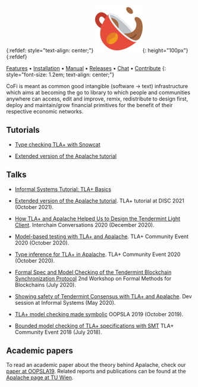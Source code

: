 <!-- NOTE: We use some kramdown to tweak the styling here. -->

<!-- For refdef, see see https://stackoverflow.com/a/31712482/1187277 -->
{:refdef: style="text-align: center;"}
!["CoFi Logo"](./logo-cofi.png "CoFi Logo"){: height="100px"}
{:refdef}

[Features][] • [Installation][] • [Manual][] • [Releases][] • [Chat][] • [Contribute][]
{: style="font-size: 1.2em; text-align: center;"}

CoFi is meant as common good intangible (software -> text) infrastructure which aims at becoming the go to library to which people and communities anywhere can access, edit and improve, remix, redistribute to design first, deploy and maintain/grow financial primitives for the benefit of their respective economic networks.

## Tutorials

- [Type checking TLA+ with Snowcat](https://apalache.informal.systems/docs/tutorials/snowcat-tutorial.html)

- [Extended version of the Apalache tutorial](https://www.youtube.com/watch?v=Ml7d_3vlH88)

## Talks

- [Informal Systems Tutorial: TLA+ Basics](https://www.youtube.com/watch?v=peKYddIvCIs)

- [Extended version of the Apalache
   tutorial](https://www.youtube.com/watch?v=Ml7d_3vlH88).
  TLA+ tutorial at DISC 2021 (October 2021).

- [How TLA+ and Apalache Helped Us to Design the Tendermint Light Client](https://www.crowdcast.io/e/interchain-conversations-II/38).
    Interchain Conversations 2020 (December 2020).

- [Model-based testing with TLA+ and Apalache](https://youtu.be/aveoIMphzW8).
  TLA+ Community Event 2020 (October 2020).

- [Type inference for TLA+ in Apalache](https://youtu.be/hnp25hmCMN8).
  TLA+ Community Event 2020 (October 2020).

- [Formal Spec and Model Checking of the Tendermint Blockchain Synchronization Protocol](https://youtu.be/h2Ovc1KWlXM)
  2nd Workshop on Formal Methods for Blockchains (July 2020).

- [Showing safety of Tendermint Consensus with TLA+ and Apalache](https://www.youtube.com/watch?v=aF20-28sMII).
  Dev session at Informal Systems (May 2020).

- [TLA+ model checking made symbolic](https://www.youtube.com/watch?v=e66FGgRzaqw)
  OOPSLA 2019 (October 2019).

- [Bounded model checking of TLA+ specifications with SMT](https://www.youtube.com/watch?v=Xl1--arESl8)
  TLA+ Community Event 2018 (July 2018).

## Academic papers

To read an academic paper about the theory behind Apalache,
check our [paper at OOPSLA19](https://dl.acm.org/doi/10.1145/3360549).
Related reports and publications can be found at the
[Apalache page at TU Wien](http://forsyte.at/research/apalache/).


<!-- LINKS -->

[Chat]: https://informal-systems.zulipchat.com/#narrow/stream/265309-apalache
[Contribute]: https://github.com/informalsystems/apalache/blob/unstable/CONTRIBUTING.md
[Features]: ./docs/apalache/features.html
[Installation]: ./docs/apalache/installation/index.html
[Leslie Lamport's page on TLA+]: http://lamport.azurewebsites.net/tla/tla.html
[Manual]: ./docs
[Microsoft Z3]: https://github.com/Z3Prover/z3
[Releases]: https://github.com/informalsystems/apalache/releases
[TLA+]: http://lamport.azurewebsites.net/tla/tla.html
[TLC]: http://lamport.azurewebsites.net/tla/tools.html
[Video course]: http://lamport.azurewebsites.net/video/videos.html
[bounded model checking]: https://github.com/informalsystems/apalache-tests/blob/master/results/002bmc-report.md
[inductive invariants]: https://github.com/informalsystems/apalache-tests/blob/master/results/001indinv-report.md
